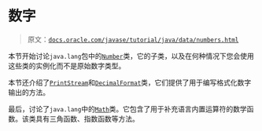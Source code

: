 # 数字

> 原文：[`docs.oracle.com/javase/tutorial/java/data/numbers.html`](https://docs.oracle.com/javase/tutorial/java/data/numbers.html)

本节开始讨论`java.lang`包中的[`Number`](https://docs.oracle.com/javase/8/docs/api/java/lang/Number.html)类，它的子类，以及在何种情况下您会使用这些类的实例化而不是原始数字类型。

本节还介绍了[`PrintStream`](https://docs.oracle.com/javase/8/docs/api/java/io/PrintStream.html)和[`DecimalFormat`](https://docs.oracle.com/javase/8/docs/api/java/text/DecimalFormat.html)类，它们提供了用于编写格式化数字输出的方法。

最后，讨论了`java.lang`中的[`Math`](https://docs.oracle.com/javase/8/docs/api/java/lang/Math.html)类。它包含了用于补充语言内置运算符的数学函数。该类具有三角函数、指数函数等方法。
